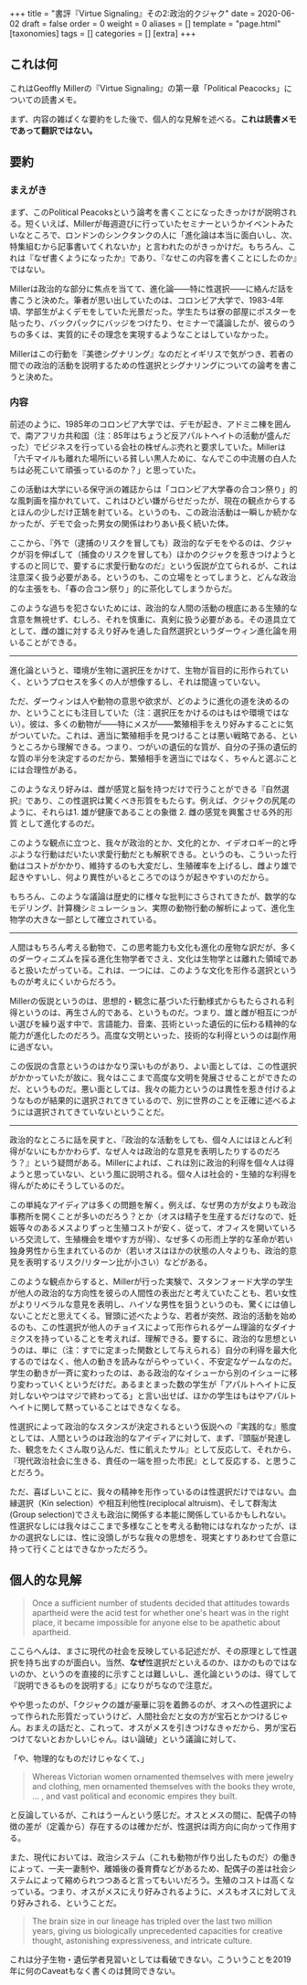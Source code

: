 +++
title = "書評『Virtue Signaling』その2:政治的クジャク"
date = 2020-06-02
draft = false
order = 0
weight = 0
aliases = []
template = "page.html"
[taxonomies]
tags = []
categories = []
[extra]
+++



## これは何

これはGeoffly Millerの『Virtue Signaling』の第一章「Political Peacocks」についての読書メモ。



まず、内容の雑ぱくな要約をした後で、個人的な見解を述べる。**これは読書メモであって翻訳ではない。**



## 要約



### まえがき

まず、このPolitical Peacoksという論考を書くことになったきっかけが説明される。短くいえば、Millerが毎週遊びに行っていたセミナーというかイベントみたいなところで、ロンドンのシンクタンクの人に「進化論は本当に面白いし、次、特集組むから記事書いてくれないか」と言われたのがきっかけだ。もちろん、これは『なぜ書くようになったか』であり、『なせこの内容を書くことにしたのか』ではない。

Millerは政治的な部分に焦点を当てて、進化論――特に性選択――に絡んだ話を書こうと決めた。筆者が思い出していたのは、コロンビア大学で、1983-4年頃、学部生がよくデモをしていた光景だった。学生たちは寮の部屋にポスターを貼ったり、バックパックにバッジをつけたり、セミナーで議論したが、彼らのうちの多くは、実質的にその理念を実現するようなことはしていなかった。

Millerはこの行動を『美徳シグナリング』なのだとイギリスで気がつき、若者の間での政治的活動を説明するための性選択とシグナリングについての論考を書こうと決めた。



### 内容



前述のように、1985年のコロンビア大学では、デモが起き、アドミニ棟を囲んで、南アフリカ共和国（注：85年はちょうど反アパルトヘイトの活動が盛んだった）でビジネスを行っている会社の株ぜんぶ売れと要求していた。Millerは「六千マイルも離れた場所にいる貧しい黒人ために、なんでこの中流層の白人たちは必死こいて頑張っているのか？」と思っていた。

この活動は大学にいる保守派の雑誌からは「コロンビア大学春の合コン祭り」的な風刺画を描かれていて、これはひどい嫌がらせだったが、現在の観点からするとほんの少しだけ正鵠を射ている。というのも、この政治活動は一瞬しか続かなかったが、デモで会った男女の関係はわりあい長く続いた体。

ここから、『外で（逮捕のリスクを冒しても）政治的なデモをやるのは、クジャクが羽を伸ばして（捕食のリスクを冒しても）ほかのクジャクを惹きつけようとするのと同じで、要するに求愛行動なのだ』という仮説が立てられるが、これは注意深く扱う必要がある。というのも、この立場をとってしまうと、どんな政治的な主張をも、「春の合コン祭り」的に茶化してしまうからだ。



このような過ちを犯さないためには、政治的な人間の活動の根底にある生殖的な含意を無視せず、むしろ、それを慎重に、真剣に扱う必要がある。その道具立てとして、雌の雄に対するえり好みを通した自然選択というダーウィン進化論を用いることができる。



----

進化論というと、環境が生物に選択圧をかけて、生物が盲目的に形作られていく、というプロセスを多くの人が想像するし、それは間違っていない。



ただ、ダーウィンは人や動物の意思や欲求が、どのように進化の道を決めるのか、ということにも注目していた（注：選択圧をかけるのはもはや環境ではない）。彼は、多くの動物が――特にメスが――繁殖相手をえり好みすることに気がついていた。これは、適当に繁殖相手を見つけることは悪い戦略である、というところから理解できる。つまり、つがいの遺伝的な質が、自分の子孫の遺伝的な質の半分を決定するのだから、繁殖相手を適当にではなく、ちゃんと選ぶことには合理性がある。



このようなえり好みは、雌が感覚と脳を持つだけで行うことができる『自然選択』であり、この性選択は驚くべき形質をもたらす。例えば、クジャクの尻尾のように、それらは1. 雄が健康であることの象徴 2. 雌の感覚を興奮させる外的形質 として進化するのだ。



このような観点に立つと、我々が政治的とか、文化的とか、イデオロギー的と呼ぶような行動はだいたい求愛行動だとも解釈できる。というのも、こういった行動はコストがかかり、維持するのも大変だし、生殖確率を上げるし、雌より雄で起きやすいし、何より異性がいるところでのほうが起きやすいのだから。



もちろん、このような議論は歴史的に様々な批判にさらされてきたが、数学的なモデリング、計算機シミュレーション、実際の動物行動の解析によって、進化生物学の大きな一部として確立されている。



-----



人間はもちろん考える動物で、この思考能力も文化も進化の産物な訳だが、多くのダーウィニズムを採る進化生物学者でさえ、文化は生物学とは離れた領域であると扱いたがっている。これは、一つには、このような文化を形作る選択というものが考えにくいからだろう。



Millerの仮説というのは、思想的・観念に基づいた行動様式からもたらされる利得というのは、再生さん的である、というものだ。つまり、雄と雌が相互につがい選びを繰り返す中で、言語能力、音楽、芸術といった遺伝的に伝わる精神的な能力が進化したのだろう。高度な文明といった、技術的な利得というのは副作用に過ぎない。



この仮説の含意というのはかなり深いものがあり、よい面としては、この性選択がかかっていたが故に、我々はここまで高度な文明を発展させることができたのだ、というものだ。悪い面としては、我々の能力というのは異性を惹き付けるようなものが結果的に選択されてきているので、別に世界のことを正確に述べるようには選択されてきていないということだ。



----



政治的なところに話を戻すと、『政治的な活動をしても、個々人にはほとんど利得がないにもかかわらず、なぜ人々は政治的な意見を表明したりするのだろう？』という疑問がある。Millerによれば、これは別に政治的利得を個々人は得ようと思っていない、という風に説明される。個々人は社会的・生殖的な利得を得んがためにそうしているのだ。



この単純なアイディアは多くの問題を解く。例えば、なぜ男の方が女よりも政治事務所を開くことが多いのだろう？とか（オスは精子を生産するだけなので、妊娠等々のあるメスよりずっと生殖コストが安く、従って、オフィスを開いていろいろ交流して、生殖機会を増やす方が得）、なぜ多くの形而上学的な革命が若い独身男性から生まれているのか（若いオスはほかの状態の人々よりも、政治的意見を表明するリスク/リターン比が小さい）などがある。



このような観点からすると、Millerが行った実験で、スタンフォード大学の学生が他人の政治的な方向性を彼らの人間性の表出だと考えていたことも、若い女性がよりリベラルな意見を表明し、ハイソな男性を狙うというのも、驚くには値しないことだと思えてくる。冒頭に述べたような、若者が突然、政治的活動を始めるのも、この性選択が他人のチョイスによって形作られるゲーム理論的なダイナミクスを持っていることを考えれば、理解できる。要するに、政治的な思想というのは、単に（注：すでに定まった関数として与えられる）自分の利得を最大化するのではなく、他人の動きを読みながらやっていく、不安定なゲームなのだ。学生の動きが一斉に変わったのは、ある政治的なイシューから別のイシューに移り変わっていくというだけだ。あるまとまった数の学生が「アパルトヘイトに反対しないやつはマジで終わってる」と言い出せば、ほかの学生はもはやアパルトヘイトに関して黙っていることはできなくなる。



性選択によって政治的なスタンスが決定されるという仮説への『実践的な』態度としては、人間というのは政治的なアイディアに対して、まず、『頭脳が発達した、観念をたくさん取り込んだ、性に飢えたサル』として反応して、それから、『現代政治社会に生きる、責任の一端を担った市民』として反応する、と思うことだろう。



ただ、喜ばしいことに、我々の精神を形作っているのは性選択だけではない。血縁選択（Kin selection）や相互利他性(reciplocal altruism)、そして群淘汰(Group selection)でさえも政治に関係する本能に関係しているかもしれない。性選択なしには我々はここまで多様なことを考える動物にはなれなかったが、ほかの選択なしには、性に没頭しがちな我々の思想を、現実とすりあわせて合意に持って行くことはできなかっただろう。





## 個人的な見解



> Once a sufficient number of students decided that attitudes towards apartheid were the acid test for whether one's heart was in the right place, it became impossible for anyone else to be apathetic about apartheid.



ここらへんは、まさに現代の社会を反映している記述だが、その原理として性選択を持ち出すのが面白い。当然、**なぜ**性選択だといえるのか、ほかのものではないのか、というのを直接的に示すことは難しいし、進化論というのは、得てして『説明できるものを説明する』になりがちなので注意だ。



やや思ったのが、「クジャクの雄が豪華に羽を着飾るのが、オスへの性選択によって作られた形質だっていうけど、人間社会だと女の方が宝石とかつけるじゃん。おまえの話だと、これって、オスがメスを引きつけなきゃだから、男が宝石つけてないとおかしいじゃん。はい論破」という議論に対して、

「や、物理的なものだけじゃなくて、」

> Whereas Victorian women ornamented themselves with mere jewelry and clothing, men ornamented themselves with the books they wrote, ... , and vast political and economic empires they built.

と反論しているが、これはうーんという感じだ。オスとメスの間に、配偶子の特徴の差が（定義から）存在するのは確かだが、性選択は両方向に向かって作用する。

また、現代においては、政治システム（これも動物が作り出したものだ）の働きによって、一夫一妻制や、離婚後の養育費などがあるため、配偶子の差は社会システムによって縮められつつあると言ってもいいだろう。生殖のコストは高くなっている。つまり、オスがメスにえり好みされるように、メスもオスに対してえり好みされる、ということだ。



> The brain size in our lineage has tripled over the last two million years, giving us biologically unprecedented capacities for creative thought, astonishing expressiveness, and intricate culture.



これは分子生物・遺伝学者見習いとしては看破できない。こういうことを2019年に何のCaveatもなく書くのは賛同できない。

